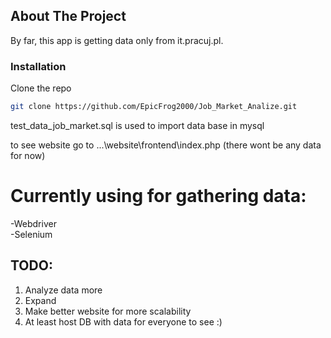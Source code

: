 ## About The Project

By far, this app is getting data only from it.pracuj.pl.

### Installation

Clone the repo
   ```sh
   git clone https://github.com/EpicFrog2000/Job_Market_Analize.git
   ```
test_data_job_market.sql is used to import data base in mysql

to see website go to ...\website\frontend\index.php (there wont be any data for now)

# Currently using for gathering data:</br>
-Webdriver</br>
-Selenium</br>

## TODO: </br>
1. Analyze data more
2. Expand
3. Make better website for more scalability
4. At least host DB with data for everyone to see :)
